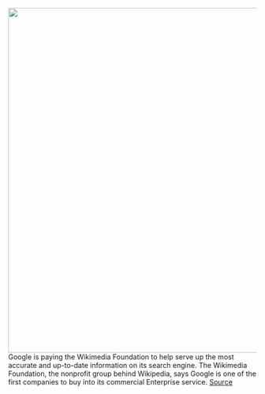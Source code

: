 <img src='https://cdn.vox-cdn.com/thumbor/C6B6fl2Z15MQxYGqajuo0QszQb0=/0x0:2040x1360/1200x800/filters:focal(857x517:1183x843)/cdn.vox-cdn.com/uploads/chorus_image/image/71003618/acastro_220315_STK013_0001.0.jpg' width='700px' /><br/>
Google is paying the Wikimedia Foundation to help serve up the most accurate and up-to-date information on its search engine. The Wikimedia Foundation, the nonprofit group behind Wikipedia, says Google is one of the first companies to buy into its commercial Enterprise service.
<a href='https://www.theverge.com/2022/6/22/23178245/google-paying-wikimedia-foundation-information'> Source <a/>